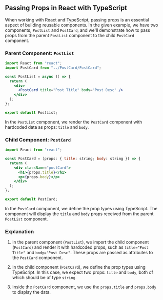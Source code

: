 ## Passing Props in React with TypeScript

When working with React and TypeScript, passing props is an essential aspect of building reusable components. In the given example, we have two components, `PostList` and `PostCard`, and we'll demonstrate how to pass props from the parent `PostList` component to the child `PostCard` component.

### Parent Component: `PostList`

```jsx
import React from "react";
import PostCard from "../PostCard/PostCard";

const PostList = async () => {
  return (
    <div>
      <PostCard title="Post Title" body="Post Desc" />
    </div>
  );
};

export default PostList;
```

In the `PostList` component, we render the `PostCard` component with hardcoded data as props: `title` and `body`.

### Child Component: `PostCard`

```jsx
import React from "react";

const PostCard = (props: { title: string; body: string }) => {
  return (
    <div className="postCard">
      <h1>{props.title}</h1>
      <p>{props.body}</p>
    </div>
  );
};

export default PostCard;
```

In the `PostCard` component, we define the prop types using TypeScript. The component will display the `title` and `body` props received from the parent `PostList` component.

### Explanation

1. In the parent component (`PostList`), we import the child component (`PostCard`) and render it with hardcoded props, such as `title="Post Title"` and `body="Post Desc"`. These props are passed as attributes to the `PostCard` component.

2. In the child component (`PostCard`), we define the prop types using TypeScript. In this case, we expect two props: `title` and `body`, both of which should be of type `string`.

3. Inside the `PostCard` component, we use the `props.title` and `props.body` to display the data.


